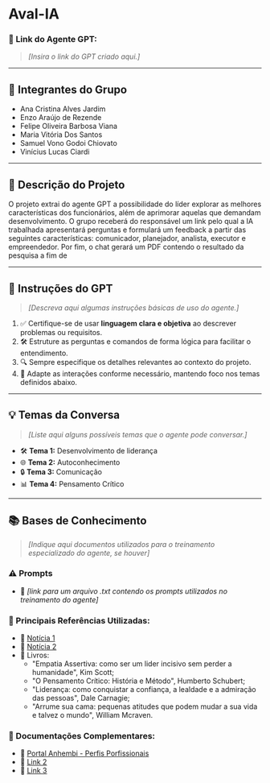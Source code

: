# **Aval-IA**

### **🔗 Link do Agente GPT:**  
> _[Insira o link do GPT criado aqui.]_

---

## **👥 Integrantes do Grupo**  
- Ana Cristina Alves Jardim
- Enzo Araújo de Rezende
- Felipe Oliveira Barbosa Viana
- Maria Vitória Dos Santos
- Samuel Vono Godoi Chiovato
- Vinícius Lucas Ciardi

---

## **📄 Descrição do Projeto**  
O projeto extrai do agente GPT a possibilidade do líder explorar as melhores características dos funcionários, além de aprimorar aquelas que demandam desenvolvimento. O grupo receberá do responsável um link pelo qual a IA trabalhada apresentará perguntas e formulará um feedback a partir das seguintes características: comunicador, planejador, analista, executor e empreendedor. Por fim, o chat gerará um PDF contendo o resultado da pesquisa a fim de 

---

## **🤖 Instruções do GPT** 
> _[Descreva aqui algumas instruções básicas de uso do agente.]_
1. ✅ Certifique-se de usar **linguagem clara e objetiva** ao descrever problemas ou requisitos.  
2. 🛠️ Estruture as perguntas e comandos de forma lógica para facilitar o entendimento.  
3. 🔍 Sempre especifique os detalhes relevantes ao contexto do projeto.  
4. 🎯 Adapte as interações conforme necessário, mantendo foco nos temas definidos abaixo.  

---

## **💡 Temas da Conversa** 
> _[Liste aqui alguns possíveis temas que o agente pode conversar.]_
- 🛠️ **Tema 1:** Desenvolvimento de liderança  
- 🌐 **Tema 2:** Autoconhecimento  
- 🔒 **Tema 3:** Comunicação  
- 📊 **Tema 4:** Pensamento Crítico  

---

## **📚 Bases de Conhecimento**  
> _[Indique aqui documentos utilizados para o treinamento especializado do agente, se houver]_
### **⚠️ Prompts**
- 📗 _[link para um arquivo .txt contendo os prompts utilizados no treinamento do agente]_

### **📘 Principais Referências Utilizadas:**  
- 📗 [Notícia 1](https://userh.com.br/blog/36-empresas-nao-fazem-avaliacao-desempenho-fuja-dessa-estatistica)  
- 📙 [Notícia 2](https://economia.uol.com.br/noticias/redacao/2020/11/10/dar-feedback-e-o-maior-ponto-fraco-na-gestao-brasileira-diz-pesquisa.htm)
- 📕 Livros:
    - "Empatia Assertiva: como ser um lider incisivo sem perder a humanidade", Kim Scott;
    - "O Pensamento Crítico: História e Método", Humberto Schubert;
    - "Liderança: como conquistar a confiança, a lealdade e a admiração das pessoas", Dale Carnagie;
    - "Arrume sua cama: pequenas atitudes que podem mudar a sua vida e talvez o mundo", William Mcraven.

### **📖 Documentações Complementares:**  
- 🔗 [Portal Anhembi - Perfis Porfissionais](https://portal.anhembi.br/blog/perfis-profissionais) 
- 🔗 [Link 2](#)  
- 🔗 [Link 3](#)  


